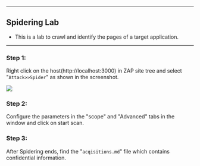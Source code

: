 
---
## Spidering Lab
* This is a lab to crawl and identify the pages of a target application.

---

### Step 1:
Right click on the host(http://localhost:3000) in ZAP site tree and select "`Attack>>Spider`" as shown in the screenshot.

![](/images/Spidering_right_click_on_host_tree.jpg)

### Step 2:
Configure the parameters in the "scope" and "Advanced" tabs in the window and click on start scan.

### Step 3:
After Spidering ends, find the "`acqisitions.md`" file which contains confidential information.

